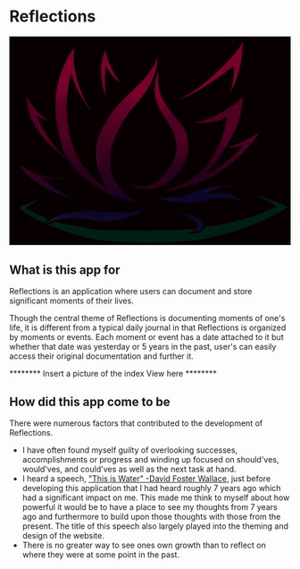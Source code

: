 # Reflections

![Application Logo](main_app/static/images/ReflectionsLogo.jpeg)

## What is this app for 

Reflections is an application where users can document and store significant moments of their lives. 

Though the central theme of Reflections is documenting moments of one's life, it is different from a typical daily journal in that Reflections is organized by moments or events. Each moment or event has a date attached to it but whether that date was yesterday or 5 years in the past, user's can easily access their original documentation and further it. 

********        Insert a picture of the index View here ********

## How did this app come to be
There were numerous factors that contributed to the development of Reflections. 

- I have often found myself guilty of overlooking successes, accomplishments or progress and winding up focused on should'ves, would'ves, and could'ves as well as the next task at hand. 
- I heard a speech, ["This is Water" -David Foster Wallace,](https://www.youtube.com/watch?v=8CrOL-ydFMI) just before developing this application that I had heard roughly 7 years ago which had a significant impact on me. This made me think to myself about how powerful it would be to have a place to see my thoughts from 7 years ago and furthermore to build upon those thoughts with those from the present. The title of this speech also largely played into the theming and design of the website. 
- There is no greater way to see ones own growth than to reflect on where they were at some point in the past. 



















